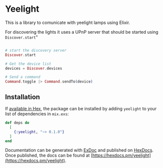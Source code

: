 # Yeelight

This is a library to comunicate with yeelight lamps using Elixir.

For discovering the lights it uses a UPnP server that should be started using `Discover.start`"


```elixir

# start the discovery server
Discover.start

# Get the device list
devices = Discover.devices

# Send a command
Command.toggle |> Command.sendTo(device)
```

## Installation

If [available in Hex](https://hex.pm/docs/publish), the package can be installed
by adding `yeelight` to your list of dependencies in `mix.exs`:

```elixir
def deps do
  [
    {:yeelight, "~> 0.1.0"}
  ]
end
```

Documentation can be generated with [ExDoc](https://github.com/elixir-lang/ex_doc)
and published on [HexDocs](https://hexdocs.pm). Once published, the docs can
be found at [https://hexdocs.pm/yeelight](https://hexdocs.pm/yeelight).

